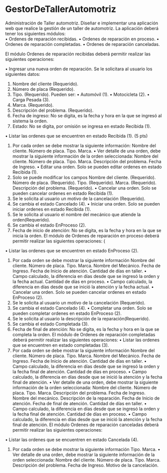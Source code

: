 # GestorDeTallerAutomotriz

Administración de Taller automotriz.
Diseñar e implementar una aplicación web que realice la gestión de un taller de automotriz.
La aplicación deberá tener los siguientes módulos:  
•	Ordenes de reparación recibidas.
•	Ordenes de reparación en proceso.
•	Ordenes de reparación completadas.
•	Ordenes de reparación canceladas.

El módulo Ordenes de reparación recibidas deberá permitir realizar las siguientes operaciones: 

•	Ingresar una nueva orden de reparación. Se le solicitara al usuario los siguientes datos: 
1.	Nombre del cliente (Requerido).
2.	Número de placa (Requerido).
3.	Tipo. (Requerido). 
	Pueden ser:
•	Automóvil (1).
•	Motocicleta (2).
•	Carga Pesada (3).
4.	Marca. (Requerido).
5.	Descripción del problema. (Requerido).
6.	Fecha de ingreso: No se digita, es la fecha y hora en la que se ingresó al sistema la orden.
7.	Estado: No se digita, por omisión se ingresa en estado Recibida (1).

•	Listar las ordenes que se encuentren en estado Recibida (1). (5 pts)
1.	Por cada orden se debe mostrar la siguiente información:
Nombre del cliente.
Número de placa.
Tipo.
Marca.
•	Ver detalle de una orden, debe mostrar la siguiente información de la orden seleccionada: 
	Nombre del cliente.
	Número de placa.
	Tipo.
	Marca.
	Descripción del problema. 
	Fecha de Ingreso.
•	Editar una orden. Solo se pueden editar ordenes en estado Recibida (1). 
1.	Solo se puede modificar los campos
	Nombre del cliente. (Requerido).
	Número de placa.  (Requerido).
	Tipo. (Requerido).
	Marca. (Requerido).
	Descripción del problema. (Requerido).
•	Cancelar una orden. Solo se pueden cancelar ordenes en estado Recibida (1). 
1.	Se le solicita al usuario un motivo de la cancelación (Requerido).
2.	Se cambia el estado Cancelado (4).
•	Iniciar una orden. Solo se pueden iniciar ordenes en estado Recibida (1). 
1.	Se le solicita al usuario el nombre del mecánico que atiende la orden(Requerido).
2.	Se cambia el estado EnProceso (2).
3.	Fecha de inicio de atención: No se digita, es la fecha y hora en la que se inicia la orden.
El módulo de Ordenes de reparación en proceso deberá permitir realizar las siguientes operaciones: (

•	Listar las ordenes que se encuentren en estado EnProceso (2). 
1.	Por cada orden se debe mostrar la siguiente información
	Nombre del cliente.
	Número de placa.
	Tipo.
	Marca.
	Nombre del Mecánico.
	Fecha de Ingreso.
	Fecha de Inicio de atención.
	Cantidad de días en taller.
•	Campo calculado, la diferencia en días desde que se ingresó la orden y la fecha actual.
	Cantidad de días en proceso.
•	Campo calculado, la diferencia en días desde que se inició la atención y la fecha actual.
•	Cancelar una orden. Solo se pueden cancelar ordenes en estado EnProceso (2). 
1.	Se le solicita al usuario un motivo de la cancelación (Requerido).
2.	Se cambia el estado Cancelado (4).
•	Completar una orden. Solo se pueden completar ordenes en estado EnProceso (2). 
1.	Se le solicita al usuario la descripción de la reparación(Requerido).
2.	Se cambia el estado Completada (3).
3.	Fecha de final de atención: No se digita, es la fecha y hora en la que se completa la orden.
El módulo de Ordenes de reparación completadas deberá permitir realizar las siguientes operaciones: 
•	Listar las ordenes que se encuentren en estado completadas (3). 
1.	Por cada orden se debe mostrar la siguiente información
	Nombre del cliente.
	Número de placa.
	Tipo.
	Marca.
	Nombre del Mecánico.
	Fecha de Ingreso.
Fecha de Inicio de atención.
	Cantidad de días en taller.
•	Campo calculado, la diferencia en días desde que se ingresó la orden y la fecha final de atención.
	Cantidad de días en proceso.
•	Campo calculado, la diferencia en días desde que se inició la atención y la fecha final de atención.
•	Ver detalle de una orden, debe mostrar la siguiente información de la orden seleccionada: 
	Nombre del cliente.
	Número de placa.
	Tipo.
	Marca.
	Descripción del problema. 
	Fecha de Ingreso.
	Nombre del mecánico.
	Descripción de la reparación.
	Fecha de Inicio de atención.
	Fecha de final de atención.
	Cantidad de días en taller.
•	Campo calculado, la diferencia en días desde que se ingresó la orden y la fecha final de atención.
	Cantidad de días en proceso.
•	Campo calculado, la diferencia en días desde que se inició la atención y la fecha final de atención.
El módulo Ordenes de reparación canceladas deberá permitir realizar las siguientes operaciones: 

•	Listar las ordenes que se encuentren en estado Cancelada (4). 
1.	Por cada orden se debe mostrar la siguiente información
		Tipo.
	Marca.
•	Ver detalle de una orden, debe mostrar la siguiente información de la orden seleccionada: 
	Nombre del cliente.
	Número de placa.
	Tipo.
	Marca.
	Descripción del problema. 
	Fecha de Ingreso.
	Motivo de la cancelación. 

